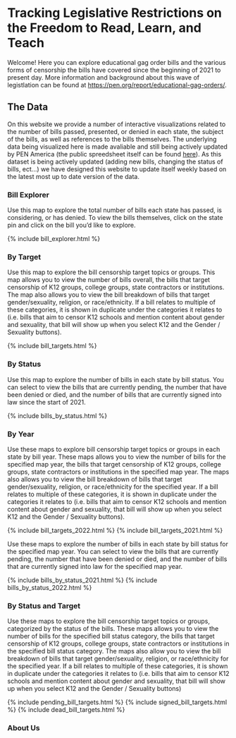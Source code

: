 # Tracking Legislative Restrictions on the Freedom to Read, Learn, and Teach

Welcome! Here you can explore educational gag order bills and the various forms of censorship the bills have covered since the beginning of 2021 to present day.
More information and background about this wave of legistlation can be found at https://pen.org/report/educational-gag-orders/. 

## The Data

On this website we provide a number of interactive visualizations related to the number of bills passed, presented, or denied in each state, the subject of the bills, as well as references to the bills themselves. The underlying data being visualized here is made avaliable and still being actively updated by PEN America (the public spreedsheet itself can be found [here](https://docs.google.com/spreadsheets/d/1Tj5WQVBmB6SQg-zP_M8uZsQQGH09TxmBY73v23zpyr0/edit#gid=107383712)). As this dataset is being actively updated (adding new bills, changing the status of bills, ect...) we have designed this website to update itself weekly based on the latest most up to date version of the data.

### Bill Explorer

Use this map to explore the total number of bills each state has passed, is considering, or has denied. To view the bills themselves, click on the state pin and click on the bill you’d like to explore.

{% include bill_explorer.html %}

### By Target

Use this map to explore the bill censorship target topics or groups. This map allows you to view the number of bills overall, the bills that target censorship of K12 groups, college groups, state contractors or institutions. The map also allows you to view the bill breakdown of bills that target gender/sexuality, religion, or race/ethnicity. If a bill relates to multiple of these categories, it is shown in duplicate under the categories it relates to (i.e. bills that aim to censor K12 schools and mention content about gender and sexuality, that bill will show up when you select K12 and the Gender / Sexuality buttons).

{% include bill_targets.html %}

### By Status

Use this map to explore the number of bills in each state by bill status. You can select to view the bills that are currently pending, the number that have been denied or died, and the number of bills that are currently signed into law since the start of 2021.

{% include bills_by_status.html %}

### By Year

Use these maps to explore bill censorship target topics or groups in each state by bill year. These maps allows you to view the number of bills for the specified map year, the bills that target censorship of K12 groups, college groups, state contractors or institutions in the specified map year. The maps also allows you to view the bill breakdown of bills that target gender/sexuality, religion, or race/ethnicity for the specified year. If a bill relates to multiple of these categories, it is shown in duplicate under the categories it relates to (i.e. bills that aim to censor K12 schools and mention content about gender and sexuality, that bill will show up when you select K12 and the Gender / Sexuality buttons).

{% include bill_targets_2022.html %}
{% include bill_targets_2021.html %}

Use these maps to explore the number of bills in each state by bill status for the specified map year. You can select to view the bills that are currently pending, the number that have been denied or died, and the number of bills that are currently signed into law for the specified map year.

{% include bills_by_status_2021.html %}
{% include bills_by_status_2022.html %}

### By Status and Target

Use these maps to explore the bill censorship target topics or groups, categorized by the status of the bills. These maps allows you to view the number of bills for the specified bill status category, the bills that target censorship of K12 groups, college groups, state contractors or institutions in the specified bill status category. The maps also allow you to view the bill breakdown of bills that target gender/sexuality, religion, or race/ethnicity for the specified year. If a bill relates to multiple of these categories, it is shown in duplicate under the categories it relates to (i.e. bills that aim to censor K12 schools and mention content about gender and sexuality, that bill will show up when you select K12 and the Gender / Sexuality buttons)

{% include pending_bill_targets.html %}
{% include signed_bill_targets.html %}
{% include dead_bill_targets.html %}


### About Us











